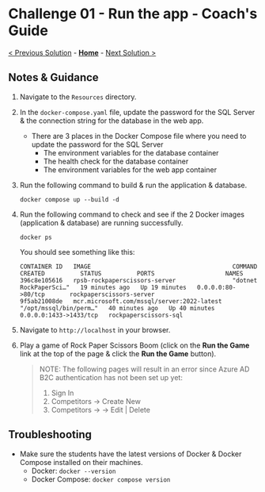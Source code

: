 # Challenge 01 - Run the app - Coach's Guide

[< Previous Solution](./Solution-00.md) - **[Home](./README.md)** - [Next Solution >](./Solution-02.md)

## Notes & Guidance

1.  Navigate to the `Resources` directory.

1.  In the `docker-compose.yaml` file, update the password for the SQL Server & the connection string for the database in the web app.

    - There are 3 places in the Docker Compose file where you need to update the password for the SQL Server
      - The environment variables for the database container
      - The health check for the database container
      - The environment variables for the web app container

1.  Run the following command to build & run the application & database.

    ```shell
    docker compose up --build -d
    ```

1.  Run the following command to check and see if the 2 Docker images (application & database) are running successfully.

    ```shell
    docker ps
    ```

    You should see something like this:

    ```shell
    CONTAINER ID   IMAGE                                        COMMAND                  CREATED          STATUS          PORTS                    NAMES
    396c8e105616   rpsb-rockpaperscissors-server                "dotnet RockPaperSci…"   19 minutes ago   Up 19 minutes   0.0.0.0:80->80/tcp       rockpaperscissors-server
    9f5ab21008de   mcr.microsoft.com/mssql/server:2022-latest   "/opt/mssql/bin/perm…"   40 minutes ago   Up 40 minutes   0.0.0.0:1433->1433/tcp   rockpaperscissors-sql
    ```

1.  Navigate to `http://localhost` in your browser.

1.  Play a game of Rock Paper Scissors Boom (click on the **Run the Game** link at the top of the page & click the **Run the Game** button).

    > NOTE: The following pages will result in an error since Azure AD B2C authentication has not been set up yet:
    >
    > 1. Sign In
    > 1. Competitors -> Create New
    > 1. Competitors -> <any-player-name> -> Edit | Delete

## Troubleshooting

- Make sure the students have the latest versions of Docker & Docker Compose installed on their machines.
  - Docker: `docker --version`
  - Docker Compose: `docker compose version`
